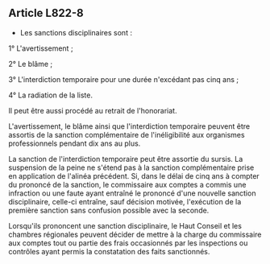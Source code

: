 Article L822-8
----
- Les sanctions disciplinaires sont :

1° L'avertissement ;

2° Le blâme ;

3° L'interdiction temporaire pour une durée n'excédant pas cinq ans ;

4° La radiation de la liste.

Il peut être aussi procédé au retrait de l'honorariat.

L'avertissement, le blâme ainsi que l'interdiction temporaire peuvent être
assortis de la sanction complémentaire de l'inéligibilité aux organismes
professionnels pendant dix ans au plus.

La sanction de l'interdiction temporaire peut être assortie du sursis. La
suspension de la peine ne s'étend pas à la sanction complémentaire prise en
application de l'alinéa précédent. Si, dans le délai de cinq ans à compter du
prononcé de la sanction, le commissaire aux comptes a commis une infraction ou
une faute ayant entraîné le prononcé d'une nouvelle sanction disciplinaire,
celle-ci entraîne, sauf décision motivée, l'exécution de la première sanction
sans confusion possible avec la seconde.

Lorsqu'ils prononcent une sanction disciplinaire, le Haut Conseil et les
chambres régionales peuvent décider de mettre à la charge du commissaire aux
comptes tout ou partie des frais occasionnés par les inspections ou contrôles
ayant permis la constatation des faits sanctionnés.

